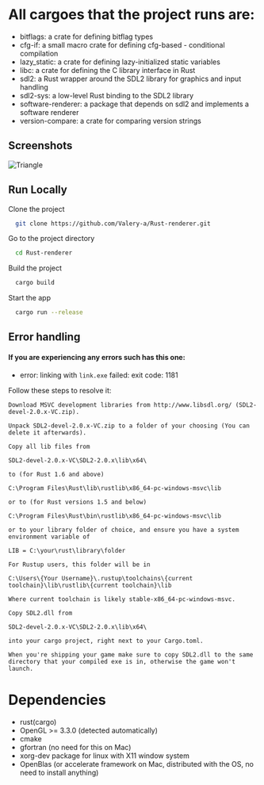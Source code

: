 # All cargoes that the project runs are:

 - bitflags: a crate for defining bitflag types
 - cfg-if: a small macro crate for defining cfg-based  -   conditional compilation
 - lazy_static: a crate for defining lazy-initialized static variables
 - libc: a crate for defining the C library interface in Rust
 - sdl2: a Rust wrapper around the SDL2 library for graphics and input handling
 - sdl2-sys: a low-level Rust binding to the SDL2 library
 - software-renderer: a package that depends on sdl2 and implements a software renderer
 - version-compare: a crate for comparing version strings
 
## Screenshots

![Triangle](https://cdn.discordapp.com/attachments/1034821036950167613/1118879034273710151/image.png)


## Run Locally

Clone the project

```bash
  git clone https://github.com/Valery-a/Rust-renderer.git
```

Go to the project directory

```bash
  cd Rust-renderer
```

Build the project

```bash
  cargo build
```

Start the app

```bash
  cargo run --release
```


## Error handling

#### If you are experiencing any errors such has this one:
- error: linking with `link.exe` failed: exit code: 1181

Follow these steps to resolve it:
```
Download MSVC development libraries from http://www.libsdl.org/ (SDL2-devel-2.0.x-VC.zip).

Unpack SDL2-devel-2.0.x-VC.zip to a folder of your choosing (You can delete it afterwards).

Copy all lib files from

SDL2-devel-2.0.x-VC\SDL2-2.0.x\lib\x64\

to (for Rust 1.6 and above)

C:\Program Files\Rust\lib\rustlib\x86_64-pc-windows-msvc\lib

or to (for Rust versions 1.5 and below)

C:\Program Files\Rust\bin\rustlib\x86_64-pc-windows-msvc\lib

or to your library folder of choice, and ensure you have a system environment variable of

LIB = C:\your\rust\library\folder

For Rustup users, this folder will be in

C:\Users\{Your Username}\.rustup\toolchains\{current toolchain}\lib\rustlib\{current toolchain}\lib

Where current toolchain is likely stable-x86_64-pc-windows-msvc.

Copy SDL2.dll from

SDL2-devel-2.0.x-VC\SDL2-2.0.x\lib\x64\

into your cargo project, right next to your Cargo.toml.

When you're shipping your game make sure to copy SDL2.dll to the same directory that your compiled exe is in, otherwise the game won't launch.
```

# Dependencies
* rust(cargo)
* OpenGL >= 3.3.0 (detected automatically)
* cmake
* gfortran (no need for this on Mac)
* xorg-dev package for linux with X11 window system
* OpenBlas (or accelerate framework on Mac, distributed with the OS, no need to install anything)